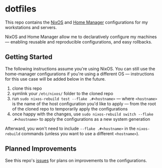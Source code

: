 # dotfiles

This repo contains the [NixOS](https://github.com/NixOS/nixpkgs) and [Home Manager](https://github.com/nix-community/home-manager) configurations for my workstations and servers.

NixOS and Home Manager allow me to declaratively configure my machines &mdash; enabling reusable and reproducible configurations, and easy rollbacks.

## Getting Started

The following instructions assume you're using NixOS. You can still use the home-manager configurations if you're using a different OS &mdash; instructions for this use case will be added below in the future.

1. clone this repo
2. symlink your `/etc/nixos/` folder to the cloned repo
3. run `sudo nixos-rebuild test --flake .#<hostname>` &mdash; where `<hostname>` is the name of the host configuration you'd like to apply &mdash; from the root of the cloned repo to temporarily apply the configurations
4. once happy with the changes, use `sudo nixos-rebuild switch --flake .#<hostname>` to apply the configurations as a new system generation

Afterward, you won't need to include `--flake .#<hostname>` in the `nixos-rebuild` commands (unless you want to use a different `<hostname>`).

## Planned Improvements

See this repo's [issues](https://github.com/callumcurtis/dotfiles/issues) for plans on improvements to the configurations.

